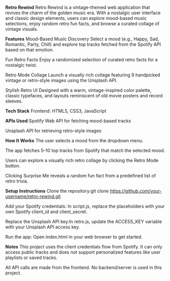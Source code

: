 **Retro Rewind**
Retro Rewind is a vintage-themed web application that revives the charm of the golden music era. With a nostalgic user interface and classic design elements, users can explore mood-based music selections, enjoy random retro fun facts, and browse a curated collage of vintage visuals.


**Features**
Mood-Based Music Discovery
Select a mood (e.g., Happy, Sad, Romantic, Party, Chill) and explore top tracks fetched from the Spotify API based on that emotion.

 Fun Retro Facts
Enjoy a randomized selection of curated retro facts for a nostalgic twist.

 Retro Mode Collage
Launch a visually rich collage featuring 9 handpicked vintage or retro-style images using the Unsplash API.

 Stylish Retro UI
Designed with a warm, vintage-inspired color palette, classic typefaces, and layouts reminiscent of old movie posters and record sleeves.


**Tech Stack**
Frontend: HTML5, CSS3, JavaScript

**APIs Used**:Spotify Web API for fetching mood-based tracks

Unsplash API for retrieving retro-style images


**How It Works**
The user selects a mood from the dropdown menu.

The app fetches 5–10 top tracks from Spotify that match the selected mood.

Users can explore a visually rich retro collage by clicking the Retro Mode button.

Clicking Surprise Me reveals a random fun fact from a predefined list of retro trivia.



**Setup Instructions**
Clone the repository:git clone https://github.com/your-username/retro-rewind.git

Add your Spotify credentials: In script.js, replace the placeholders with your own Spotify client_id and client_secret.

Replace the Unsplash API key:In retro.js, update the ACCESS_KEY variable with your Unsplash API access key.

Run the app:
Open index.html in your web browser to get started.



**Notes**
This project uses the client credentials flow from Spotify. It can only access public tracks and does not support personalized features like user playlists or saved tracks.

All API calls are made from the frontend. No backend/server is used in this project.








